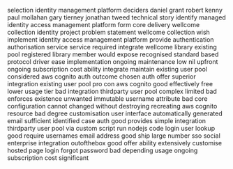 selection identity management platform deciders daniel grant robert kenny paul mollahan gary tierney jonathan tweed technical story identify managed identity access management platform form core delivery wellcome collection identity project problem statement wellcome collection wish implement identity access management platform provide authentication authorisation service service required integrate wellcome library existing pool registered library member would expose recognised standard based protocol driver ease implementation ongoing maintenance low nil upfront ongoing subscription cost ability integrate maintain existing user pool considered aws cognito auth outcome chosen auth offer superior integration existing user pool pro con aws cognito good effectively free lower usage tier bad integration thirdparty user pool complex limited bad enforces existence unwanted immutable username attribute bad core configuration cannot changed without destroying recreating aws cognito resource bad degree customisation user interface automatically generated email sufficient identified case auth good provides simple integration thirdparty user pool via custom script run nodejs code login user lookup good require usernames email address good ship large number sso social enterprise integration outofthebox good offer ability extensively customise hosted page login forgot password bad depending usage ongoing subscription cost significant